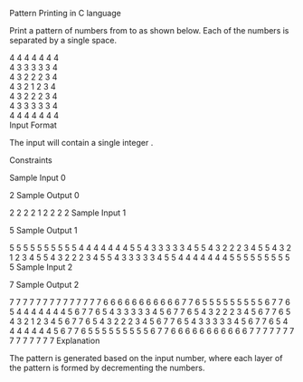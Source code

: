 Pattern Printing in C language

Print a pattern of numbers from to as shown below. Each of the numbers is separated by a single space.

4 4 4 4 4 4 4  
4 3 3 3 3 3 4   
4 3 2 2 2 3 4   
4 3 2 1 2 3 4   
4 3 2 2 2 3 4   
4 3 3 3 3 3 4   
4 4 4 4 4 4 4   
Input Format

The input will contain a single integer .

Constraints

Sample Input 0

2
Sample Output 0

2 2 2
2 1 2
2 2 2
Sample Input 1

5
Sample Output 1

5 5 5 5 5 5 5 5 5 
5 4 4 4 4 4 4 4 5 
5 4 3 3 3 3 3 4 5 
5 4 3 2 2 2 3 4 5 
5 4 3 2 1 2 3 4 5 
5 4 3 2 2 2 3 4 5 
5 4 3 3 3 3 3 4 5 
5 4 4 4 4 4 4 4 5 
5 5 5 5 5 5 5 5 5
Sample Input 2

7
Sample Output 2

7 7 7 7 7 7 7 7 7 7 7 7 7 
7 6 6 6 6 6 6 6 6 6 6 6 7 
7 6 5 5 5 5 5 5 5 5 5 6 7 
7 6 5 4 4 4 4 4 4 4 5 6 7 
7 6 5 4 3 3 3 3 3 4 5 6 7 
7 6 5 4 3 2 2 2 3 4 5 6 7 
7 6 5 4 3 2 1 2 3 4 5 6 7 
7 6 5 4 3 2 2 2 3 4 5 6 7 
7 6 5 4 3 3 3 3 3 4 5 6 7 
7 6 5 4 4 4 4 4 4 4 5 6 7 
7 6 5 5 5 5 5 5 5 5 5 6 7 
7 6 6 6 6 6 6 6 6 6 6 6 7 
7 7 7 7 7 7 7 7 7 7 7 7 7 
Explanation

The pattern is generated based on the input number, where each layer of the pattern is formed by decrementing the numbers.
